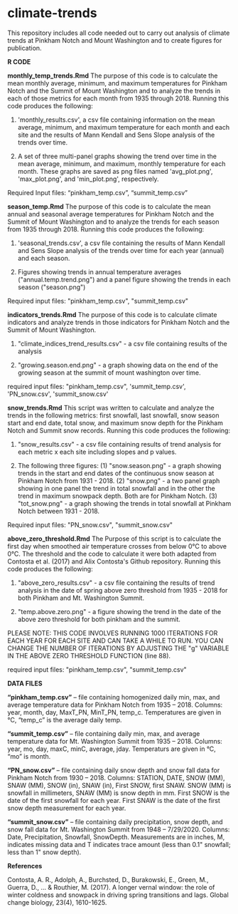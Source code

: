 # climate-trends
This repository includes all code needed out to carry out analysis of climate trends at Pinkham Notch and Mount Washington and to create figures for publication. 

**R CODE**

**monthly_temp_trends.Rmd** 
The purpose of this code is to calculate the mean monthly average, minimum, and maximum temperatures for Pinkham Notch and the Summit of Mount Washington and to analyze the trends in each of those metrics for each month from 1935 through 2018. Running this code produces the following:

1. 'monthly_results.csv', a csv file containing information on the mean average, minimum, and maximum temperature for each month and each site and the results of Mann Kendall and Sens Slope analysis of the trends over time. 

2. A set of three multi-panel graphs showing the trend over time in the mean average, minimum, and maximum, monthly temperature for each month. These graphs are saved as png files named 'avg_plot.png', 'max_plot.png', and 'min_plot.png', respectively.

Required Input files: “pinkham_temp.csv”, “summit_temp.csv”

**season_temp.Rmd**
The purpose of this code is to calculate the mean annual and seasonal average temperatures for Pinkham Notch and the Summit of Mount Washington and to analyze the trends for each season from 1935 through 2018. Running this code produces the following:

1. 'seasonal_trends.csv', a csv file containing the results of Mann Kendall and Sens Slope analysis of the trends over time for each year (annual) and each season. 

2. Figures showing trends in annual temperature averages ("annual.temp.trend.png") and a panel figure showing the trends in each season ("season.png")

Required input files: "pinkham_temp.csv", "summit_temp.csv"

**indicators_trends.Rmd**
The purpose of this code is to calculate climate indicators and analyze trends in those indicators for Pinkham Notch and the Summit of Mount Washington. 

1. "climate_indices_trend_results.csv" - a csv file containing results of the analysis

2. "growing.season.end.png" - a graph showing data on the end of the growing season at the summit of mount washington over time. 

required input files: "pinkham_temp.csv", 'summit_temp.csv', 'PN_snow.csv', 'summit_snow.csv'


**snow_trends.Rmd**
This script was written to calculate and analyze the trends in the following metrics: first snowfall, last snowfall, snow season start and end date, total snow, and maximum snow depth for the Pinkham Notch and Summit snow records. Running this code produces the following:

1. "snow_results.csv" - a csv file containing results of trend analysis for each metric x each site including slopes and p values. 

2. The following three figures: 
(1) "snow.season.png" - a graph showing trends in the start and end dates of the continuous snow season at Pinkham Notch from 1931 - 2018. 
(2) "snow.png" - a two panel graph showing in one panel the trend in total snowfall and in the other the trend in maximum snowpack depth. Both are for Pinkham Notch. 
(3) "tot_snow.png" - a graph showing the trends in total snowfall at Pinkham Notch between 1931 - 2018. 

Required input files: "PN_snow.csv", "summit_snow.csv"


**above_zero_threshold.Rmd**
The Purpose of this script is to calculate the first day when smoothed air temperature crosses from below 0°C to above 0°C. The threshold and the code to calculate it were both adapted from Contosta et al. (2017) and Alix Contosta's Github repository. Running this code produces the following:

1. "above_zero_results.csv" - a csv file containing the results of trend analysis in the date of spring above zero threshold from 1935 - 2018 for both Pinkham and Mt. Washington Summit.

2. "temp.above.zero.png" - a figure showing the trend in the date of the above zero threshold for both pinkham and the summit. 

PLEASE NOTE: THIS CODE INVOLVES RUNNING 1000 ITERATIONS FOR EACH YEAR FOR EACH SITE AND CAN TAKE A WHILE TO RUN. YOU CAN CHANGE THE NUMBER OF ITERATIONS BY ADJUSTING THE "g" VARIABLE IN THE ABOVE ZERO THRESHOLD FUNCTION (line 88).

required input files: "pinkham_temp.csv", "summit_temp.csv"


**DATA FILES**

**“pinkham_temp.csv”** – file containing homogenized daily min, max, and average temperature data for Pinkham Notch from 1935 – 2018. Columns: year, month, day, MaxT_PN, MinT_PN, temp_c. Temperatures are given in °C, “temp_c” is the average daily temp. 

**“summit_temp.csv”** – file containing daily min, max, and average temperature data for Mt. Washington Summit from 1935 – 2018. Columns: year, mo, day, maxC, minC, average, jday. 
Temperaturs are given in °C, “mo” is month. 

**“PN_snow.csv”** – file containing daily snow depth and snow fall data for Pinkham Notch from 1930 – 2018. Columns: STATION, DATE, SNOW (MM), SNAW (MM), SNOW (in), SNAW (in), First SNOW, first SNAW. SNOW (MM) is snowfall in millimeters, SNAW (MM) is snow depth in mm. First SNOW is the date of the first snowfall for each year. First SNAW is the date of the first snow depth measurement for each year. 

**“summit_snow.csv”** – file containing daily precipitation, snow depth, and snow fall data for Mt. Washington Summit from 1948 – 7/29/2020. Columns: Date, Precipitation, Snowfall, SnowDepth. Measurements are in inches, M, indicates missing data and T indicates trace amount (less than 0.1" snowfall; less than 1" snow depth). 




**References**

Contosta, A. R., Adolph, A., Burchsted, D., Burakowski, E., Green, M., Guerra, D., ... & Routhier, M. (2017). A longer vernal window: the role of winter coldness and snowpack in driving spring transitions and lags. Global change biology, 23(4), 1610-1625.

